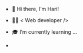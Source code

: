 - 👋 Hi there, I’m Hari!
- 🧑‍💻 < Web developer />
- 🎓 I’m currently learning ...

  
-
<!---
Harix21/Harix21 is a ✨ special ✨ repository because its `README.md` (this file) appears on your GitHub profile.
You can click the Preview link to take a look at your changes.
--->
